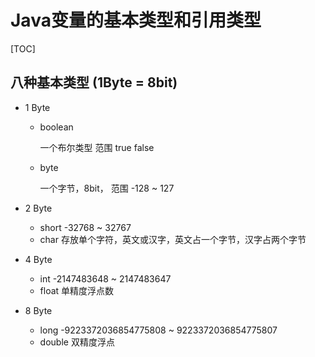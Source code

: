 # Java变量的基本类型和引用类型

[TOC]

## 八种基本类型 (1Byte = 8bit)

- 1 Byte 

  - boolean

    一个布尔类型 范围 true  false

  - byte

    一个字节，8bit， 范围  -128 ~ 127

- 2 Byte

  - short  -32768 ~ 32767	
  - char   存放单个字符，英文或汉字，英文占一个字节，汉字占两个字节

- 4 Byte

  - int		-2147483648 ~ 2147483647
  - float        单精度浮点数

- 8 Byte

  - long	-9223372036854775808 ~ 9223372036854775807
  - double    双精度浮点

